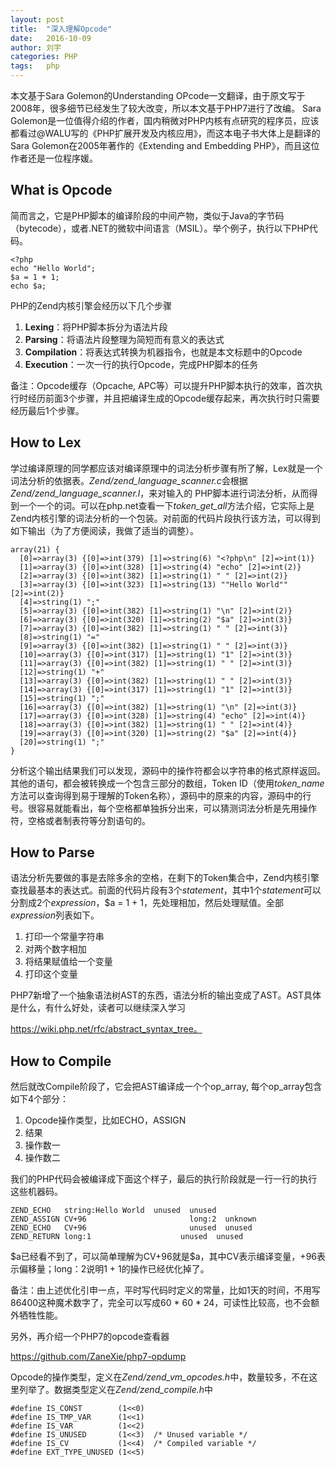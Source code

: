 ```yaml
---
layout: post
title:  "深入理解Opcode"
date:   2016-10-09
author: 刘宇
categories: PHP
tags:	php
---
```

 
本文基于Sara Golemon的Understanding OPcode一文翻译，由于原文写于2008年，很多细节已经发生了较大改变，所以本文基于PHP7进行了改编。
Sara Golemon是一位值得介绍的作者，国内稍微对PHP内核有点研究的程序员，应该都看过@WALU写的《PHP扩展开发及内核应用》，而这本电子书大体上是翻译的Sara Golemon在2005年著作的《Extending and Embedding PHP》，而且这位作者还是一位程序媛。
 
## What is Opcode
简而言之，它是PHP脚本的编译阶段的中间产物，类似于Java的字节码（bytecode），或者.NET的微软中间语言（MSIL）。举个例子，执行以下PHP代码。

```
<?php
echo "Hello World";
$a = 1 + 1;
echo $a;
```

PHP的Zend内核引擎会经历以下几个步骤

1. **Lexing**：将PHP脚本拆分为语法片段
2. **Parsing**：将语法片段整理为简短而有意义的表达式
3. **Compilation**：将表达式转换为机器指令，也就是本文标题中的Opcode
4. **Execution**：一次一行的执行Opcode，完成PHP脚本的任务<!-- more -->

备注：Opcode缓存（Opcache, APC等）可以提升PHP脚本执行的效率，首次执行时经历前面3个步骤，并且把编译生成的Opcode缓存起来，再次执行时只需要经历最后1个步骤。

## How to Lex
学过编译原理的同学都应该对编译原理中的词法分析步骤有所了解，Lex就是一个词法分析的依据表。*Zend/zend_language_scanner.c*会根据*Zend/zend_language_scanner.l*，来对输入的 PHP脚本进行词法分析，从而得到一个一个的词。可以在php.net查看一下*token_get_all*方法介绍，它实际上是Zend内核引擎的词法分析的一个包装。对前面的代码片段执行该方法，可以得到如下输出（为了方便阅读，我做了适当的调整）。

```
array(21) {
  [0]=>array(3) {[0]=>int(379) [1]=>string(6) "<?php\n" [2]=>int(1)}
  [1]=>array(3) {[0]=>int(328) [1]=>string(4) "echo" [2]=>int(2)}
  [2]=>array(3) {[0]=>int(382) [1]=>string(1) " " [2]=>int(2)}
  [3]=>array(3) {[0]=>int(323) [1]=>string(13) ""Hello World"" [2]=>int(2)}
  [4]=>string(1) ";"
  [5]=>array(3) {[0]=>int(382) [1]=>string(1) "\n" [2]=>int(2)}
  [6]=>array(3) {[0]=>int(320) [1]=>string(2) "$a" [2]=>int(3)}
  [7]=>array(3) {[0]=>int(382) [1]=>string(1) " " [2]=>int(3)}
  [8]=>string(1) "="
  [9]=>array(3) {[0]=>int(382) [1]=>string(1) " " [2]=>int(3)}
  [10]=>array(3) {[0]=>int(317) [1]=>string(1) "1" [2]=>int(3)}
  [11]=>array(3) {[0]=>int(382) [1]=>string(1) " " [2]=>int(3)}
  [12]=>string(1) "+"
  [13]=>array(3) {[0]=>int(382) [1]=>string(1) " " [2]=>int(3)}
  [14]=>array(3) {[0]=>int(317) [1]=>string(1) "1" [2]=>int(3)}
  [15]=>string(1) ";"
  [16]=>array(3) {[0]=>int(382) [1]=>string(1) "\n" [2]=>int(3)}
  [17]=>array(3) {[0]=>int(328) [1]=>string(4) "echo" [2]=>int(4)}
  [18]=>array(3) {[0]=>int(382) [1]=>string(1) " " [2]=>int(4)}
  [19]=>array(3) {[0]=>int(320) [1]=>string(2) "$a" [2]=>int(4)}
  [20]=>string(1) ";"
}
```

分析这个输出结果我们可以发现，源码中的操作符都会以字符串的格式原样返回。其他的语句，都会被转换成一个包含三部分的数组，Token ID（使用*token_name*方法可以查询得到易于理解的Token名称），源码中的原来的内容，源码中的行号。很容易就能看出，每个空格都单独拆分出来，可以猜测词法分析是先用操作符，空格或者制表符等分割语句的。

## How to Parse
语法分析先要做的事是去除多余的空格，在剩下的Token集合中，Zend内核引擎查找最基本的表达式。前面的代码片段有3个*statement*，其中1个*statement*可以分割成2个*expression*，$a = 1 + 1，先处理相加，然后处理赋值。全部*expression*列表如下。

1. 打印一个常量字符串
2. 对两个数字相加
3. 将结果赋值给一个变量
4. 打印这个变量

PHP7新增了一个抽象语法树AST的东西，语法分析的输出变成了AST。AST具体是什么，有什么好处，读者可以继续深入学习

https://wiki.php.net/rfc/abstract_syntax_tree。

## How to Compile
然后就改Compile阶段了，它会把AST编译成一个个op_array, 每个op_array包含如下4个部分：

1. Opcode操作类型，比如ECHO，ASSIGN
2. 结果
3. 操作数一
4. 操作数二

我们的PHP代码会被编译成下面这个样子，最后的执行阶段就是一行一行的执行这些机器码。

```
ZEND_ECHO   string:Hello World  unused	unused
ZEND_ASSIGN CV+96				        long:2  unknown
ZEND_ECHO   CV+96				        unused  unused
ZEND_RETURN long:1				      unused  unused
```

\$a已经看不到了，可以简单理解为CV+96就是\$a，其中CV表示编译变量，+96表示偏移量；long：2说明1 + 1的操作已经优化掉了。

备注：由上述优化引申一点，平时写代码时定义的常量，比如1天的时间，不用写86400这种魔术数字了，完全可以写成60 \* 60 \* 24，可读性比较高，也不会额外牺牲性能。

另外，再介绍一个PHP7的opcode查看器

https://github.com/ZaneXie/php7-opdump

Opcode的操作类型，定义在*Zend/zend_vm_opcodes.h*中，数量较多，不在这里列举了。数据类型定义在*Zend/zend_compile.h*中

```
#define IS_CONST        (1<<0)
#define IS_TMP_VAR      (1<<1)
#define IS_VAR          (1<<2)
#define IS_UNUSED       (1<<3)  /* Unused variable */
#define IS_CV           (1<<4)  /* Compiled variable */
#define EXT_TYPE_UNUSED (1<<5)
```
